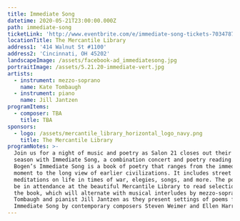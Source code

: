```yaml
---
title: Immediate Song
datetime: 2020-05-21T23:00:00.000Z
path: immediate-song
ticketLink: 'http://www.eventbrite.com/e/immediate-song-tickets-70347877395'
locationTitle: The Mercantile Library
address1: '414 Walnut St #1100'
address2: 'Cincinnati, OH 45202'
landscapeImage: /assets/facebook-ad_immediatesong.jpg
portraitImage: /assets/5.21.20-immediate-vert.jpg
artists:
  - instrument: mezzo-soprano
    name: Kate Tombaugh
  - instrument: piano
    name: Jill Jantzen
programItems:
  - composer: TBA
    title: TBA
sponsors:
  - logo: /assets/mercantile_library_horizontal_logo_navy.png
    title: The Mercantile Library
programNotes: >-
  Join us for a night of music and poetry as Salon 21 closes out their sixth
  season with Immediate Song, a combination concert and poetry reading. Don
  Bogen’s Immediate Song is a book of poetry that ranges from the immediacy of a
  moment to the long view of earlier civilizations. It includes street scenes,
  meditations on life in times of war, elegies, songs, and more. The poet will
  be in attendance at the beautiful Mercantile Library to read selections from
  the book, which will alternate with musical interludes by mezzo-soprano Kate
  Tombaugh and pianist Jill Jantzen as they present settings of poems from
  Immediate Song by contemporary composers Steven Weimer and Ellen Harrison.
---
```

